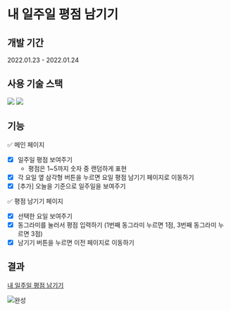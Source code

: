 # 내 일주일 평점 남기기  

## 개발 기간  
2022.01.23 - 2022.01.24  

## 사용 기술 스택  
<img src="https://img.shields.io/badge/JavaScript-F7DF1E?style=for-the-badge&logo=JavaScript&logoColor=black"/> <img src="https://img.shields.io/badge/React-61DAFB?style=for-the-badge&logo=React&logoColor=black"/>  

## 기능
✅ 메인 페이지
- [X] 일주일 평점 보여주기
    - 평점은 1~5까지 숫자 중 랜덤하게 표현
- [X] 각 요일 옆 삼각형 버튼을 누르면 요일 평점 남기기 페이지로 이동하기
- [X] [추가] 오늘을 기준으로 일주일을 보여주기

✅ 평점 남기기 페이지
- [X] 선택한 요일 보여주기
- [X] 동그라미를 눌러서 평점 입력하기 (1번째 동그라미 누르면 1점, 3번째 동그라미 누르면 3점)
- [X] 남기기 버튼을 누르면 이전 페이지로 이동하기

## 결과 
[내 일주일 평점 남기기](http://hanghae99-react-basic.s3-website.ap-northeast-2.amazonaws.com/)  

![완성](https://media0.giphy.com/media/cVCpD3lMxwOZuaLACh/giphy.gif?cid=790b76116421cdc028633fba1f45dad5681aa935961de138&rid=giphy.gif&ct=g)  
